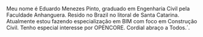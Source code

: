 Meu nome é Eduardo Menezes Pinto, graduado em Engenharia Civil pela Faculdade
Anhanguera. Resido no Brazil no litoral de Santa Catarina.
Atualmente estou fazendo especialização em BIM com foco em Construção Civil.
Tenho especial interesse por OPENCORE.
Cordial abraço a Todos.´.
